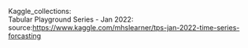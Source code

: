Kaggle_collections:  
Tabular Playground Series - Jan 2022:  
source:https://www.kaggle.com/mhslearner/tps-jan-2022-time-series-forcasting  

